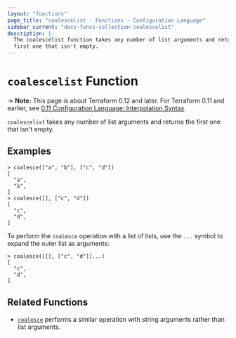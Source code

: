 ```yaml
---
layout: "functions"
page_title: "coalescelist - Functions - Configuration Language"
sidebar_current: "docs-funcs-collection-coalescelist"
description: |-
  The coalescelist function takes any number of list arguments and returns the
  first one that isn't empty.
---
```


# `coalescelist` Function

-> **Note:** This page is about Terraform 0.12 and later. For Terraform 0.11 and
earlier, see
[0.11 Configuration Language: Interpolation Syntax](../../configuration-0-11/interpolation.html).

`coalescelist` takes any number of list arguments and returns the first one
that isn't empty.

## Examples

```
> coalesce(["a", "b"], ["c", "d"])
[
  "a",
  "b",
]
> coalesce([], ["c", "d"])
[
  "c",
  "d",
]
```

To perform the `coalesce` operation with a list of lists, use the `...`
symbol to expand the outer list as arguments:

```
> coalesce([[], ["c", "d"]]...)
[
  "c",
  "d",
]
```

## Related Functions

* [`coalesce`](./coalesce.html) performs a similar operation with string
  arguments rather than list arguments.
